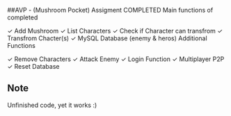 ##AVP - (Mushroom Pocket) Assigment COMPLETED
Main functions of completed

✓ Add Mushroom
✓ List Characters
✓ Check if Character can transfrom
✓ Transfrom Chacter(s)
✓ MySQL Database (enemy & heros)
Additional Functions

✓ Remove Characters
✓ Attack Enemy
✓ Login Function
✓ Multiplayer P2P
✓ Reset Database
## Note
Unfinished code, yet it works :)
